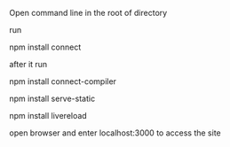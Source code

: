 Open command line  in the root of directory

run 

 npm install connect

 after it run 

 npm install connect-compiler

 npm install serve-static

 npm install livereload

 open browser and enter localhost:3000 to access the site